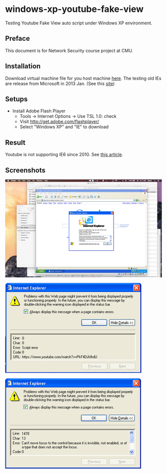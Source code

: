 # windows-xp-youtube-fake-view
Testing Youtube Fake View auto script under Windows XP environment.

## Preface

This document is for Network Security course project at CMU.

## Installation

Download virtual machine file for you host machine [here](https://www.modern.ie/en-us/virtualization-tools#downloads).
The testing old IEs are release from Microsoft in 2013 Jan. (See this [site](http://www.pcmag.com/article2/0,2817,2414934,00.asp))

## Setups

- Install Adobe Flash Player
    - Tools -> Internet Options -> Use TSL 1.0: check
    - Visit http://get.adobe.com/flashplayer/
    - Select "Windows XP" and "IE" to download

## Result

Youtube is not supporting IE6 since 2010. See [this article](http://mashable.com/2010/02/23/youtube-ie6/).

## Screenshots

![IE6 in Virtualbox](./screenshots/ie6.png)

![Error message 1](./screenshots/err1.png)

![Error message 2](./screenshots/err2.png)

